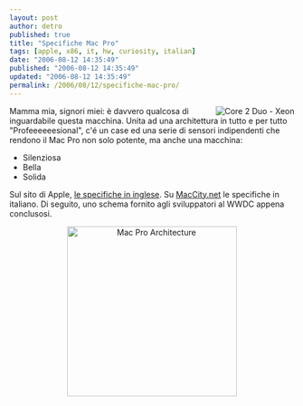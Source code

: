 ```yaml
---
layout: post
author: detro
published: true
title: "Specifiche Mac Pro"
tags: [apple, x86, it, hw, curiosity, italian]
date: "2006-08-12 14:35:49"
published: "2006-08-12 14:35:49"
updated: "2006-08-12 14:35:49"
permalink: /2006/08/12/specifiche-mac-pro/
---
```


<img src="http://images.apple.com/macpro/images/index_intel_badge20060807.png" alt="Core 2 Duo - Xeon"  align="right" />
Mamma mia, signori miei: è davvero qualcosa di inguardabile questa macchina.
Unita ad una architettura in tutto e per tutto "Profeeeeeesional", c'é un case ed una serie di sensori indipendenti che rendono il Mac Pro non solo potente, ma anche una macchina:
<ul>
	<li>Silenziosa</li>
	<li>Bella</li>
	<li>Solida</li>
</ul>

Sul sito di Apple, <a href="http://www.apple.com/macpro/">le specifiche in inglese</a>.
Su <a href="http://www.macitynet.it/macity/aA25390/index.shtml">MacCity.net</a> le specifiche in italiano.
Di seguito, uno schema fornito agli sviluppatori al WWDC appena conclusosi.
<div align="center"><a href="http://www.macitynet.it/artimgs/aA25390/img1.jpg"><img width="300" src="http://www.macitynet.it/artimgs/aA25390/img1.jpg" alt="Mac Pro Architecture" /></a></div>

